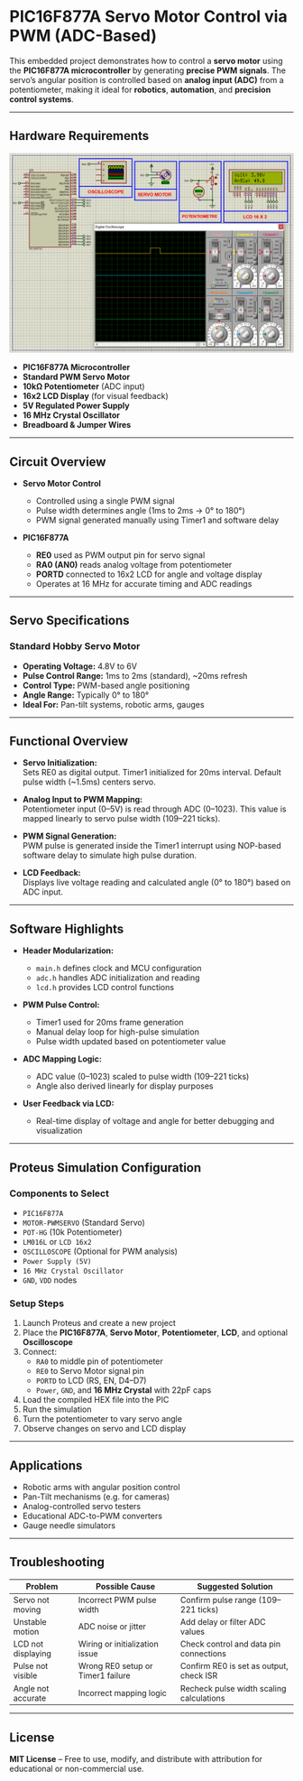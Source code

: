 # PIC16F877A Servo Motor Control via PWM (ADC-Based)

This embedded project demonstrates how to control a **servo motor** using the **PIC16F877A microcontroller** by generating **precise PWM signals**. The servo’s angular position is controlled based on **analog input (ADC)** from a potentiometer, making it ideal for **robotics**, **automation**, and **precision control systems**.

---

## Hardware Requirements
![PIC16F877A Servo Circuit](circuit.png)

- **PIC16F877A Microcontroller**  
- **Standard PWM Servo Motor**  
- **10kΩ Potentiometer** (ADC input)  
- **16x2 LCD Display** (for visual feedback)  
- **5V Regulated Power Supply**  
- **16 MHz Crystal Oscillator**  
- **Breadboard & Jumper Wires**

---

## Circuit Overview

- **Servo Motor Control**  
  - Controlled using a single PWM signal  
  - Pulse width determines angle (1ms to 2ms → 0° to 180°)  
  - PWM signal generated manually using Timer1 and software delay

- **PIC16F877A**  
  - **RE0** used as PWM output pin for servo signal  
  - **RA0 (AN0)** reads analog voltage from potentiometer  
  - **PORTD** connected to 16x2 LCD for angle and voltage display  
  - Operates at 16 MHz for accurate timing and ADC readings

---

## Servo Specifications

### Standard Hobby Servo Motor

- **Operating Voltage:** 4.8V to 6V  
- **Pulse Control Range:** 1ms to 2ms (standard), ~20ms refresh  
- **Control Type:** PWM-based angle positioning  
- **Angle Range:** Typically 0° to 180°  
- **Ideal For:** Pan-tilt systems, robotic arms, gauges

---

## Functional Overview

- **Servo Initialization:**  
  Sets RE0 as digital output. Timer1 initialized for 20ms interval. Default pulse width (~1.5ms) centers servo.

- **Analog Input to PWM Mapping:**  
  Potentiometer input (0–5V) is read through ADC (0–1023). This value is mapped linearly to servo pulse width (109–221 ticks).

- **PWM Signal Generation:**  
  PWM pulse is generated inside the Timer1 interrupt using NOP-based software delay to simulate high pulse duration.

- **LCD Feedback:**  
  Displays live voltage reading and calculated angle (0° to 180°) based on ADC input.

---

## Software Highlights

- **Header Modularization:**  
  - `main.h` defines clock and MCU configuration  
  - `adc.h` handles ADC initialization and reading  
  - `lcd.h` provides LCD control functions

- **PWM Pulse Control:**  
  - Timer1 used for 20ms frame generation  
  - Manual delay loop for high-pulse simulation  
  - Pulse width updated based on potentiometer value

- **ADC Mapping Logic:**  
  - ADC value (0–1023) scaled to pulse width (109–221 ticks)  
  - Angle also derived linearly for display purposes

- **User Feedback via LCD:**  
  - Real-time display of voltage and angle for better debugging and visualization

---

## Proteus Simulation Configuration

### Components to Select

- `PIC16F877A`  
- `MOTOR-PWMSERVO` (Standard Servo)  
- `POT-HG` (10k Potentiometer)  
- `LM016L` or `LCD 16x2`  
- `OSCILLOSCOPE` (Optional for PWM analysis)  
- `Power Supply (5V)`  
- `16 MHz Crystal Oscillator`  
- `GND`, `VDD` nodes

### Setup Steps

1. Launch Proteus and create a new project  
2. Place the **PIC16F877A**, **Servo Motor**, **Potentiometer**, **LCD**, and optional **Oscilloscope**  
3. Connect:  
   - `RA0` to middle pin of potentiometer  
   - `RE0` to Servo Motor signal pin  
   - `PORTD` to LCD (RS, EN, D4–D7)  
   - `Power`, `GND`, and **16 MHz Crystal** with 22pF caps  
4. Load the compiled HEX file into the PIC  
5. Run the simulation  
6. Turn the potentiometer to vary servo angle  
7. Observe changes on servo and LCD display

---

## Applications

- Robotic arms with angular position control  
- Pan-Tilt mechanisms (e.g. for cameras)  
- Analog-controlled servo testers  
- Educational ADC-to-PWM converters  
- Gauge needle simulators

---

## Troubleshooting

| Problem                    | Possible Cause                        | Suggested Solution                          |
|----------------------------|----------------------------------------|----------------------------------------------|
| Servo not moving           | Incorrect PWM pulse width             | Confirm pulse range (109–221 ticks)          |
| Unstable motion            | ADC noise or jitter                   | Add delay or filter ADC values               |
| LCD not displaying         | Wiring or initialization issue        | Check control and data pin connections       |
| Pulse not visible          | Wrong RE0 setup or Timer1 failure     | Confirm RE0 is set as output, check ISR      |
| Angle not accurate         | Incorrect mapping logic               | Recheck pulse width scaling calculations     |

---

## License

**MIT License** – Free to use, modify, and distribute with attribution for educational or non-commercial use.
